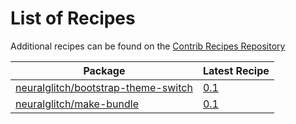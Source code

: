 # List of Recipes

Additional recipes can be found on the [Contrib Recipes Repository](https://github.com/symfony/recipes-contrib/blob/flex/main/RECIPES.md)

| Package | Latest Recipe |
| --- | --- |
| [neuralglitch/bootstrap-theme-switch](https://packagist.org/packages/neuralglitch/bootstrap-theme-switch) | [0.1](neuralglitch/bootstrap-theme-switch/0.1) |
| [neuralglitch/make-bundle](https://packagist.org/packages/neuralglitch/make-bundle) | [0.1](neuralglitch/make-bundle/0.1) |